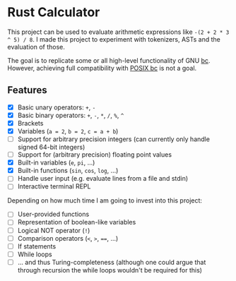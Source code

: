 # Rust Calculator

This project can be used to evaluate arithmetic expressions like
`-(2 + 2 * 3 ^ 5) / 8`. I made this project to experiment with tokenizers, ASTs
and the evaluation of those.

The goal is to replicate some or all high-level functionality of GNU
[bc](https://www.gnu.org/software/bc/). However, achieving full compatibility
with [POSIX bc](https://pubs.opengroup.org/onlinepubs/9699919799/) is not a
goal.

## Features

- [x] Basic unary operators: `+`, `-`
- [x] Basic binary operators: `+`, `-`, `*`, `/`, `%`, `^`
- [x] Brackets
- [x] Variables (`a = 2`, `b = 2`, `c = a + b`)
- [ ] Support for arbitrary precision integers (can currently only handle signed 64-bit integers)
- [ ] Support for (arbitrary precision) floating point values
- [x] Built-in variables (`e`, `pi`, ...)
- [x] Built-in functions (`sin`, `cos`, `log`, ...)
- [ ] Handle user input (e.g. evaluate lines from a file and stdin)
- [ ] Interactive terminal REPL

Depending on how much time I am going to invest into this project:

- [ ] User-provided functions
- [ ] Representation of boolean-like variables
- [ ] Logical NOT operator (`!`)
- [ ] Comparison operators (`<`, `>`, `==`, ...)
- [ ] If statements
- [ ] While loops
- [ ] ... and thus Turing-completeness (although one could argue that through recursion the while loops wouldn't be required for this)
